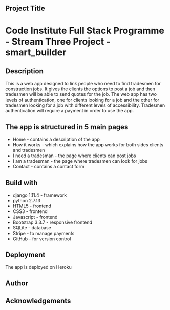 ## Project Title

# Code Institute Full Stack Programme - Stream Three Project - smart_builder

## Description

This is a web app designed to link people who need to find tradesmen for construction jobs. It gives the clients the options to post a job and then tradesmen will be able to send quotes for the job. The web app has two levels of authentication, one for clients looking for a job and the other for tradesmen looking for a job with different levels of accessibility. Tradesmen authentication will require a payment in order to use the app.

## The app is structured in 5 main pages

* Home - contains a description of the app
* How it works - which explains how the app works for both sides clients and tradesmen
* I need a tradesman - the page where clients can post jobs
* I am a tradesman - the page where tradesmen can look for jobs
* Contact - contains a contact form

## Build with

* django 1.11.4 - framework
* python 2.7.13
* HTML5  - frontend
* CSS3 - frontend
* Javascript - frontend
* Bootstrap 3.3.7 - responsive frontend
* SQLite - database
* Stripe - to manage payments
* GitHub - for version control

## Deployment

The app is deployed on Heroku

## Author

## Acknowledgements
